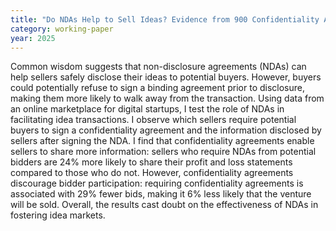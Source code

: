 ```yaml
---
title: "Do NDAs Help to Sell Ideas? Evidence from 900 Confidentiality Agreements"
category: working-paper
year: 2025
---
```

Common wisdom suggests that non-disclosure agreements (NDAs) can help sellers safely disclose their ideas to potential buyers. However, buyers could potentially refuse to sign a binding agreement prior to disclosure, making them more likely to walk away from the transaction. Using data from an online marketplace for digital startups, I test the role of NDAs in facilitating idea transactions. I observe which sellers require potential buyers to sign a confidentiality agreement and the information disclosed by sellers after signing the NDA. I find that confidentiality agreements enable sellers to share more information: sellers who require NDAs from potential bidders are 24% more likely to share their profit and loss statements compared to those who do not. However, confidentiality agreements discourage bidder participation: requiring confidentiality agreements is associated with 29% fewer bids, making it 6% less likely that the venture will be sold. Overall, the results cast doubt on the effectiveness of NDAs in fostering idea markets.
